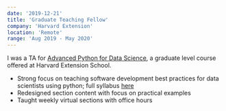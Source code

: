 ```yaml
---
date: '2019-12-21'
title: 'Graduate Teaching Fellow'
company: 'Harvard Extension'
location: 'Remote'
range: 'Aug 2019 - May 2020'
---
```


I was a TA for [Advanced Python for Data Science](https://pll.harvard.edu/course/advanced-python-data-science-1?delta=1), a graduate level course offered at Harvard Extension School.

- Strong focus on teaching software development best practices for data scientists using python; full syllabus [here](http://my.extension.harvard.edu/course/ext-25473/2020?_ga=2.7651058.1174572432.1581899828-2102175781.1581899828)
- Redesigned section content with focus on practical examples
- Taught weekly virtual sections with office hours

